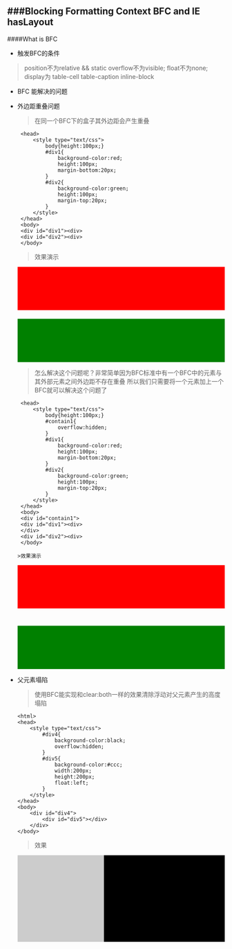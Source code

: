 ###Blocking Formatting Context BFC and IE hasLayout
----
####What is BFC

+ 触发BFC的条件

>position不为relative && static
>overflow不为visible;
>float不为none;
>display为 table-cell table-caption inline-block

+ BFC 能解决的问题
 + 外边距重叠问题
    >在同一个BFC下的盒子其外边距会产生重叠
    
        <head>
            <style type="text/css">
                body{height:100px;}
                #div1{
                    background-color:red;
                    height:100px;
                    margin-bottom:20px;
                }
                #div2{
                    background-color:green;
                    height:100px;
                    margin-top:20px;
                }
            </style>
        </head>
        <body>
        <div id="div1"><div>
        <div id="div2"><div>
        </body>
    >效果演示
    
    <html>
    <head>
        <style type="text/css">
            body{height:100px;}
            #div1{
                background-color:red;
                height:100px;
                margin-bottom:20px;
            }
            #div2{
                background-color:green;
                height:100px;
                margin-top:20px;
            }
        </style>
        </head>
        <body>
        <div id="div1"></div>
        <div id="div2"></div>
        </body>
    </html>
    
    >怎么解决这个问题呢？非常简单因为BFC标准中有一个BFC中的元素与其外部元素之间外边距不存在重叠
    >所以我们只需要将一个元素加上一个BFC就可以解决这个问题了
    
        <head>
            <style type="text/css">
                body{height:100px;}
                #contain1{
                    overflow:hidden;
                }
                #div1{
                    background-color:red;
                    height:100px;
                    margin-bottom:20px;
                }
                #div2{
                    background-color:green;
                    height:100px;
                    margin-top:20px;
                }
            </style>
        </head>
        <body>
        <div id="contain1">
        <div id="div1"><div>
        </div>
        <div id="div2"><div>
        </body>
        
       >效果演示
       
    <html>
    <head>
    <style type="text/css">
        body{height:100px;}
        #contain1{
            overflow:hidden;
        }
        #div1{
            background-color:red;
            height:100px;
            margin-bottom:20px;
        }
        #div2{
            background-color:green;
            height:100px;
            margin-top:20px;
        }
    </style>
    </head>
    <body>
    <div id="contain1">
    <div id="div1"></div>
    </div>
    <div id="div2"></div>
    </body> 
    </html>
    
  + 父元素塌陷
  
    >使用BFC能实现和clear:both一样的效果清除浮动对父元素产生的高度塌陷
    
        <html>
        <head>
            <style type="text/css">
                #div4{
                    background-color:black;
                    overflow:hidden;
                }
                #div5{
                    background-color:#ccc;
                    width:200px;
                    height:200px;
                    float:left;
                }
            </style>
        </head>
        <body>
            <div id="div4">
                <div id="div5"></div>
            </div> 
        </body>
     </html>
        
     >效果
     
     <html>
        <head>
            <style type="text/css">
                #div4{
                    background-color:black;
                    overflow:hidden;
                }
                #div5{
                    background-color:#ccc;
                    width:200px;
                    height:200px;
                    float:left;
                }
            </style>
        </head>
        <body>
            <div id="div4">
                <div id="div5"></div>
            </div> 
        </body>
     </html>